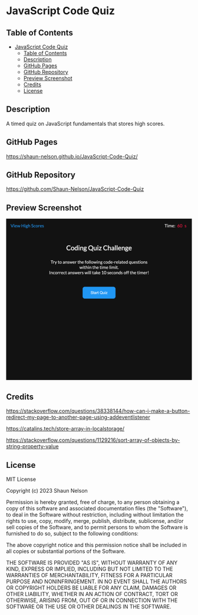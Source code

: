 # JavaScript Code Quiz

## Table of Contents

- [JavaScript Code Quiz](#javascript-code-quiz)
  - [Table of Contents](#table-of-contents)
  - [Description](#description)
  - [GitHub Pages](#github-pages)
  - [GitHub Repository](#github-repository)
  - [Preview Screenshot](#preview-screenshot)
  - [Credits](#credits)
  - [License](#license)

## Description

A timed quiz on JavaScript fundamentals that stores high scores.

## GitHub Pages

https://shaun-nelson.github.io/JavaScript-Code-Quiz/

## GitHub Repository

https://github.com/Shaun-Nelson/JavaScript-Code-Quiz

## Preview Screenshot

<img src="./assets/screenshot.png">

## Credits

https://stackoverflow.com/questions/38338144/how-can-i-make-a-button-redirect-my-page-to-another-page-using-addeventlistener

https://catalins.tech/store-array-in-localstorage/

https://stackoverflow.com/questions/1129216/sort-array-of-objects-by-string-property-value

## License

MIT License

Copyright (c) 2023 Shaun Nelson

Permission is hereby granted, free of charge, to any person obtaining a copy
of this software and associated documentation files (the "Software"), to deal
in the Software without restriction, including without limitation the rights
to use, copy, modify, merge, publish, distribute, sublicense, and/or sell
copies of the Software, and to permit persons to whom the Software is
furnished to do so, subject to the following conditions:

The above copyright notice and this permission notice shall be included in all
copies or substantial portions of the Software.

THE SOFTWARE IS PROVIDED "AS IS", WITHOUT WARRANTY OF ANY KIND, EXPRESS OR
IMPLIED, INCLUDING BUT NOT LIMITED TO THE WARRANTIES OF MERCHANTABILITY,
FITNESS FOR A PARTICULAR PURPOSE AND NONINFRINGEMENT. IN NO EVENT SHALL THE
AUTHORS OR COPYRIGHT HOLDERS BE LIABLE FOR ANY CLAIM, DAMAGES OR OTHER
LIABILITY, WHETHER IN AN ACTION OF CONTRACT, TORT OR OTHERWISE, ARISING FROM,
OUT OF OR IN CONNECTION WITH THE SOFTWARE OR THE USE OR OTHER DEALINGS IN THE
SOFTWARE.

